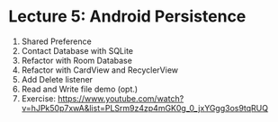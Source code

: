 # Lecture 5: Android Persistence

1. Shared Preference
2. Contact Database with SQLite
3. Refactor with Room Database
4. Refactor with CardView and RecyclerView
5. Add Delete listener
6. Read and Write file demo (opt.)
7. Exercise: https://www.youtube.com/watch?v=hJPk50p7xwA&list=PLSrm9z4zp4mGK0g_0_jxYGgg3os9tqRUQ